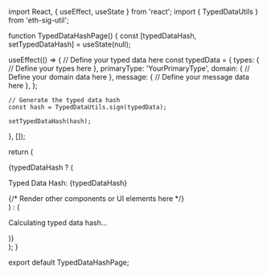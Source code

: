 import React, { useEffect, useState } from 'react';
import { TypedDataUtils } from 'eth-sig-util';

function TypedDataHashPage() {
  const [typedDataHash, setTypedDataHash] = useState(null);

  useEffect(() => {
    // Define your typed data here
    const typedData = {
      types: {
        // Define your types here
      },
      primaryType: 'YourPrimaryType',
      domain: {
        // Define your domain data here
      },
      message: {
        // Define your message data here
      },
    };

    // Generate the typed data hash
    const hash = TypedDataUtils.sign(typedData);

    setTypedDataHash(hash);
  }, []);

  return (
    <div>
      {typedDataHash ? (
        <div>
          <p>Typed Data Hash: {typedDataHash}</p>
          {/* Render other components or UI elements here */}
        </div>
      ) : (
        <p>Calculating typed data hash...</p>
      )}
    </div>
  );
}

export default TypedDataHashPage;

